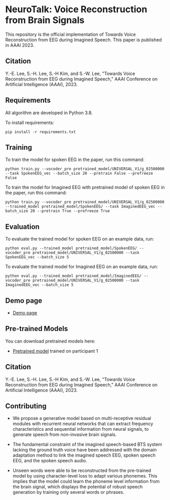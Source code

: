 # NeuroTalk: Voice Reconstruction from Brain Signals
This repository is the official implementation of Towards Voice Reconstruction from EEG during Imagined Speech.
This paper is published in AAAI 2023.

## Citation
Y.-E. Lee, S.-H. Lee, S.-H Kim, and S.-W. Lee, "Towards Voice Reconstruction from EEG during Imagined Speech," AAAI Conference on Artificial Intelligence (AAAI), 2023.

## Requirements
All algorithm are developed in Python 3.8.

To install requirements:

```setup
pip install -r requirements.txt
```

## Training
To train the model for spoken EEG in the paper, run this command:
```train
python train.py --vocoder_pre pretrained_model/UNIVERSAL_V1/g_02500000 --task SpokenEEG_vec --batch_size 20 --pretrain False --prefreeze False
```
To train the model for Imagined EEG with pretrained model of spoken EEG in the paper, run this command:
```train
python train.py --vocoder_pre pretrained_model/UNIVERSAL_V1/g_02500000 --trained_model pretrained_model/SpokenEEG/ --task ImaginedEEG_vec --batch_size 20 --pretrain True --prefreeze True
```

## Evaluation
To evaluate the trained model for spoken EEG on an example data, run:
```eval
python eval.py --trained_model pretrained_model/SpokenEEG/ --vocoder_pre pretrained_model/UNIVERSAL_V1/g_02500000 --task SpokenEEG_vec --batch_size 5
```
To evaluate the trained model for Imagined EEG on an example data, run:
```eval
python eval.py --trained_model pretrained_model/ImaginedEEG/ --vocoder_pre pretrained_model/UNIVERSAL_V1/g_02500000 --task ImaginedEEG_vec --batch_size 5
```

## Demo page
- [Demo page](https://neurotalk.github.io/demo/neurotalk.html)


## Pre-trained Models
You can download pretrained models here:
- [Pretrained model](https://drive.google.com/drive/folders/1x6GNHzAQkqL5eQmIcPTjVPb9D5dtx02W?usp=sharing) trained on participant 1

## Citation
Y.-E. Lee, S.-H. Lee, S.-H Kim, and S.-W. Lee, "Towards Voice Reconstruction from EEG during Imagined Speech," AAAI Conference on Artificial Intelligence (AAAI), 2023.

## Contributing
- We propose a generative model based on multi-receptive residual modules with recurrent neural networks that can extract frequency characteristics and sequential information from neural signals, to generate speech from non-invasive brain signals.

- The fundamental constraint of the imagined speech-based BTS system lacking the ground truth voice have been addressed with the domain adaptation method to link the imagined speech EEG, spoken speech EEG, and the spoken speech audio.

- Unseen words were able to be reconstructed from the pre-trained model by using character-level loss to adapt various phonemes. This implies that the model could learn the phoneme level information from the brain signal, which displays the potential of robust speech generation by training only several words or phrases.

